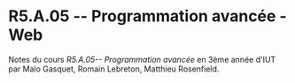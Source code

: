 # R5.A.05 -- Programmation avancée - Web

Notes du cours *R5.A.05-- Programmation avancée* en
3ème année d'IUT par Malo Gasquet, Romain Lebreton, Matthieu Rosenfield.
